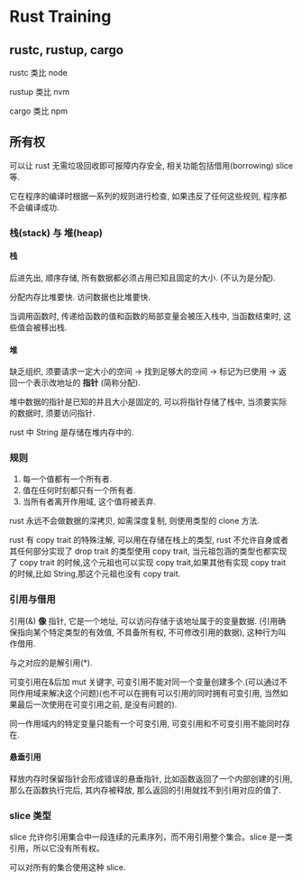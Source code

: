 # Rust Training

## rustc, rustup, cargo

rustc 类比 node

rustup 类比 nvm

cargo 类比 npm

## 所有权

可以让 rust 无需垃圾回收即可报障内存安全, 相关功能包括借用(borrowing) slice 等.

它在程序的编译时根据一系列的规则进行检查, 如果违反了任何这些规则, 程序都不会编译成功.

### 栈(stack) 与 堆(heap)

#### 栈

后进先出, 顺序存储, 所有数据都必须占用已知且固定的大小. (不认为是分配).

分配内存比堆要快. 访问数据也比堆要快.

当调用函数时, 传递给函数的值和函数的局部变量会被压入栈中, 当函数结束时, 这些值会被移出栈.

#### 堆

缺乏组织, 须要请求一定大小的空间 -> 找到足够大的空间 -> 标记为已使用 -> 返回一个表示改地址的 **指针** (简称分配).

堆中数据的指针是已知的并且大小是固定的, 可以将指针存储了栈中, 当须要实际的数据时, 须要访问指针.

rust 中 String 是存储在堆内存中的.

### 规则

1. 每一个值都有一个所有者.
2. 值在任何时刻都只有一个所有者.
3. 当所有者离开作用域, 这个值将被丢弃.

rust 永远不会做数据的深拷贝, 如需深度复制, 则使用类型的 clone 方法.

rust 有 copy trait 的特殊注解, 可以用在存储在栈上的类型, rust 不允许自身或者其任何部分实现了 drop trait 的类型使用 copy trait, 当元祖包涵的类型也都实现了 copy trait 的时候,这个元祖也可以实现 copy trait,如果其他有实现 copy trait 的时候,比如 String,那这个元祖也没有 copy trait.

### 引用与借用

引用(&) **像** 指针, 它是一个地址, 可以访问存储于该地址属于的变量数据. (引用确保指向某个特定类型的有效值, 不具备所有权, 不可修改引用的数据), 这种行为叫作借用.

与之对应的是解引用(\*).

可变引用在&后加 mut 关键字, 可变引用不能对同一个变量创建多个.(可以通过不同作用域来解决这个问题)(也不可以在拥有可以引用的同时拥有可变引用, 当然如果最后一次使用在可变引用之前, 是没有问题的).

同一作用域内的特定变量只能有一个可变引用, 可变引用和不可变引用不能同时存在.

#### 悬垂引用

释放内存时保留指针会形成错误的悬垂指针, 比如函数返回了一个内部创建的引用, 那么在函数执行完后, 其内存被释放, 那么返回的引用就找不到引用对应的值了.

### slice 类型

slice 允许你引用集合中一段连续的元素序列，而不用引用整个集合。slice 是一类引用，所以它没有所有权。

可以对所有的集合使用这种 slice.
